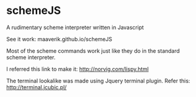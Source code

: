 # schemeJS
A rudimentary scheme interpreter written in Javascript

See it work: maaverik.github.io/schemeJS

Most of the scheme commands work just like they do in the standard scheme interpreter.

I referred this link to make it: http://norvig.com/lispy.html

The terminal lookalike was made using Jquery terminal plugin. Refer this: http://terminal.jcubic.pl/
